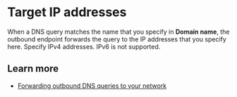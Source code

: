 # Target IP addresses<a name="resolver-rule-target-ips"></a>

When a DNS query matches the name that you specify in **Domain name**, the outbound endpoint forwards the query to the IP addresses that you specify here\. Specify IPv4 addresses\. IPv6 is not supported\. 

## Learn more<a name="resolver-rule-target-ips-learn-more"></a>
+ [Forwarding outbound DNS queries to your network](https://docs.aws.amazon.com/Route53/latest/DeveloperGuide/resolver-forwarding-outbound-queries.html)